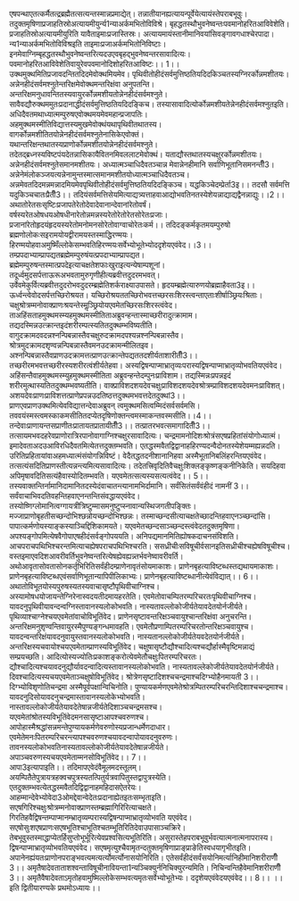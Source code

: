 

  
एषपन्थाएतत्कर्मैतत्द्रब्रह्मैतत्सत्यन्तस्मान्नप्रमाद्येत्। तन्नातीयानह्यत्यायन्पूर्वेयेत्यायंस्तेपराबभूवुः। तदुक्तमृषिणाप्रजाहतिस्रोअत्यायमीयुर्न्य1न्याअर्कमभितोविविश्रे। बृहद्धतस्थौभुवनेष्वन्तःपवमानोहरितआविवेशेति। प्रजाहतिस्रोअत्यायमीयुरिति यावैताइमाःप्रजास्तिस्रः। अत्यायमायंस्तानीमानिवयांसिवङ्गावगधाश्चेरपादा। न्य1न्याअर्कमभितोविविश्रइति ताइमाःप्रजाअर्कमभितोनिविष्टाः। इनमेवाग्निम्बृहद्धतस्थौभुवनेष्वन्तरित्यदउएवबृहद्भुवनेष्वन्तरसावादित्यः। पवमानोहरितआविवेशेतिवायुरेवपवमानोदिशोहरितआविष्टः।। 1।।  
उक्थमुक्थमितिप्रजावदन्तितदिदमेवोक्थमियमेव। पृथिवीतोहीदंसर्वमुत्तिष्ठतियदिदकिञ्चतस्यग्निरर्कोन्नमशीतयः। अन्नेनहीदंसर्वमश्नुतेन्तरिक्षमेवोक्थमन्तरिक्षंवा अनुपतन्ति। अन्तरिक्षमनुधावन्तितस्यवायुरर्कोन्नमशीयतोन्नेनहीदंसर्वमश्नुते। सावैवद्यौरुक्थममुतःप्रदानाद्धीदंसर्वमुत्तिष्ठतियदिदङ्किच। तस्यासावादित्योर्कोन्नमशीयतेन्नेनहीदंसर्वमश्नुतइति। अधिदैवतमथाध्यात्मम्पुरुषएवोक्थमयमेवमहान्प्रजापतिः। अहमुक्थमस्मीतिविद्यात्तस्यमुखमेवोक्थंयथापृथिवीतथातस्य। वागर्कोन्नमशीतितयोन्नेनहीदंसर्वमश्नुतेनासिकेएवोक्तं। यथान्तरिक्षन्तथातस्यप्राणोर्कोन्नमशीतयोन्नेनहीदंसर्वमश्नुते। तदेतद्ब्रध्नस्यविष्टपंयदेतन्नासिकायैवितनमिवललाटमेवोक्थं। यताद्यौस्तथातस्यचक्षुरर्कोन्नमशीतयः। अन्नेनहीदंसर्वमश्नुतेसमानमशीतयः। अध्यात्मञ्चाधिदैवतञ्चान्न मेवान्नेनहीमानि सर्वाणिभूतानिसमनन्तीँ3। अन्नेनेमंलोकञ्जयत्यन्नेनामुन्तस्मात्समानमशीतयोध्यात्मञ्चाधिदैवतञ्च। अन्नमेवतदिदमन्नमन्नादमियमेवपृथिवीतोहीदंसर्वमुत्तिष्ठतियदिदङ्किञ्च। यद्धकिञ्चेदम्प्रेर्ता3इ।। तदसौ सर्वमत्ति यदुकिञ्चचातःप्रैतीँ3।। तदियंसर्वमत्तिसेयमित्याद्यत्र्यत्ताहवाआद्योभवतिनतस्येशेयन्नाद्याद्यद्वैनन्नाद्युः।।2।।  
अथातोरेतसःसृष्टिःप्रजापतेरेतोदेवादेवानान्देवानांरेतोवर्षं। वर्षस्यरेतओषधयओषधीनारेतोन्नमन्नस्यरेतोरेतोरेतसोरेतःप्रजाः। प्रजानांरेतोहृदयंहृदयस्यरेतोमनोमनसोरेतोवाग्वाचोरेतःकर्म।। तदिदङ्कर्मकृतमयम्पुरुषो ब्रह्मणोलोकःसइरामयोयद्वीरामयस्तस्माद्धिरण्मयः। हिरण्मयोहवाअमुष्मिँल्लोकेसम्भवतिहिरण्मयःसर्वेभ्योभूतेभ्योददृशेयएवंवेद।।3।।  
तम्प्रपदाभ्याम्प्रापद्यतब्रह्मेमम्पुरुषंयत्प्रपदाभ्याम्प्रापद्यत। ब्रह्मेमम्पुरुषन्तस्मात्प्रपदेइत्याचक्षतेशफाःखुराइत्यन्येषाम्पशूनां। तदूर्ध्वमुदसर्पत्ताऊरूअभवतामुरुगृणीहीत्यब्रवीत्तदुदरमभवत्। उर्वेवमेकुर्वित्यब्रवीत्तदुदरोभवदुदरम्ब्रह्मेतिशर्कराक्ष्याउपासते। हृदयम्ब्रह्मेत्यारुणयोब्रह्माहैवता3इ।। ऊर्ध्वन्त्वेवोदसर्पत्तच्छिरोश्रयत। यच्छिरोश्रयततच्छिरोभवत्तच्छरसःशिरस्त्वन्ताएताःशीर्षाञ्छ्रियःश्रिताः। चक्षुश्रोत्रम्मनोवाक्प्राणःश्रयन्तेस्मॢञ्छ्रियोयएवमेतच्छिरसःशिरस्त्वंवेद। ताअहिंसताहमुक्थमस्म्यहमुक्थमस्मीतिताअब्रुवन्हन्तास्माच्छरीरादुत्क्रामाम। तद्यदस्मिन्नउत्क्रान्तइदंशरीरम्पत्स्यतितदुक्थम्भविष्यतीति। वागुदक्रामदवदन्नश्नन्पिबन्नास्तैवचक्षुरुदक्रामदपश्यन्नश्नन्पिबन्नास्तैव। श्रोत्रमुदक्रामदशृण्वन्नन्पिबन्नास्तैवमनउदक्रामन्मीलितइव। अश्नन्पिबन्नास्तैवप्राणउदक्रामत्तत्प्राणउत्क्रान्तेपद्यततदशीर्यताशारीतीँ3।। तच्छरीरमभवत्तच्छरीरस्यशरीरत्वंशीर्यतेहवा। अस्यद्विषन्पाप्माभ्रातृव्यःपरास्यद्विषन्पाप्माभ्रातृव्योभवतियएवंवेद। अहिंसन्तैवाहमुक्थमस्म्युहमुक्थमस्मीतिता अब्रुवन्हन्तेदम्पुनःप्राविशाम। तद्यस्मिन्नःप्रपन्नइदं शरीरमुत्थास्यतितदुक्थम्भवष्यतीति। वाक्प्राविशदशयदेवचक्षुःप्राविशदशयदेवश्रोत्रम्प्राविशदशयदेवमनःप्राविशत्। अशयदेवःप्राणःप्राविशत्तत्प्राणेप्रपन्नउदतिष्ठत्तदुक्थमभवत्तदेतदुक्थां3।। प्राणएवप्राणउक्थमित्येवविद्यात्तन्देवाअब्रुवन् त्वमुक्थमसित्वम्मिदंसर्वसर्वमसि। तववयंस्मस्त्वमस्काकमसीतितदप्येतदृषिणोक्तन्त्वमस्माकन्तवस्मसीति।।4।।  
तन्देवाःप्राणायन्तसप्राणीतःप्रातायतप्रातायीतीँ3।। तत्प्रातरभवत्समागादितीँ3।। तत्सायमभवदहरेवप्राणोरात्रिरपानोवागाग्निश्चक्षुरसावादित्यः। चन्द्रमामनोदिशःश्रोत्रंसएषप्रहितांसंयोगोध्यात्मं। इमादेवताअदउआविरधिदैवतमित्येतत्तदुक्तम्भवति। एतद्धस्मवैतद्विद्वानाहहिरण्यदन्वैदोनतस्येशेयम्मह्यन्नदति। उरितिप्रहितायांवाअहमध्यात्मंसंयोगन्निविष्टं। वेदैतद्धतदनीशानानिहवा अस्मैभूतानिबलिंहरन्तियएवंवेद। तत्सत्यंसदितिप्राणस्तीत्यन्नन्त्यमित्यसावादित्यः। तदेतत्त्रिवृदितिवैचक्षुःशिक्लङ्कृष्णङ्कनीनिकेति। सयदिहवा अपिमृषावदितिसत्यंहैवास्योदितम्भवति। यएवमेतत्सत्यस्यसत्यत्वंवेद।। 5।।  
तस्यवाक्तन्तिर्नामानिदामानितदस्येदंवाचातन्त्यानामभिर्दामानि। सर्वंसितंसर्वंवंहीदं नामनीं 3।। सर्वंवाचाभिवदतिवहन्तिहवाएनन्तन्तिसंवद्धायएवंवेद। तस्योष्णिग्लोमानित्वग्गायत्रीत्रिष्टुम्मासमनुष्टुप्स्नावान्यस्थिजगतीपङ्क्तिः। मज्जाप्राणोबृहतीसच्छन्दोभिश्छन्नोयच्छन्दोभिश्छन्नः। तस्माच्छन्दसीत्याचक्षतेच्छादन्तिहवाएनञ्च्छन्दांसि। पापात्कर्मणोयस्याङ्कस्याञ्चिद्दिशिकामयते। यएवमेतच्छन्दसाञ्च्छन्दस्त्वंवेदतदुक्तमृषिणा। अपश्यङ्गोपमित्येषवैगोपाएषहीदंसर्वङ्गोपययति। अनिपद्यमानमितिह्योषकदाचनसंविशति। आचपराचपथिभिश्चरन्तमित्याचह्येषपराचपथिभिश्चरति। ससध्रीचीःसविषूचीर्वसानइतिसध्रीचीश्चह्येषविषूचीश्च। वस्तइमाएवदिशआवरीवर्तिभुवनेष्वन्तरित्येषह्येवह्यन्न्तर्भवनेष्वावरीवर्ति। अथोआवृतासोवतासोनकर्तृभिरितिसर्वंहीदम्प्राणेनावृतंसोयमाकाशः। प्राणेनबृहत्याविष्टब्धस्तद्यथायमाकाशः। प्राणेनबृहत्याविष्टब्धएवंसर्वाणिभूतान्यापिपीलिकाभ्यः। प्राणेनबृहत्याविष्टब्धानीत्येवंविद्यात्।। 6।।  
अथातोविभूतयोस्यपुरुषस्यतस्यवाचासृष्टौपृथिवीचाग्निश्च। अस्यामोषधयोजायन्तेग्निरेनास्वदयतीदमायहरतेति। एवमेतोवाचम्पितरम्परिचरतःपृथिवीचाग्निश्च। यावदनुपृथिवीयावन्दन्वग्निस्तावानस्यलोकोभवति। नास्यतावल्लोकोजीर्यतेयावदेतयोर्नजीर्यते। पृथिव्याश्चाग्नेश्चयएवमेतांवाचोविभूतिंवेद। प्राणेनसृष्टावन्तरिक्षञ्चवायुश्चान्तरिक्षंवा अनुचरन्ति। अन्तरिक्षमनुशृण्वन्तिवायुरस्मैपुण्यङ्गन्धमावहति। एवमेतौप्रणाम्पितरम्परिचरतोन्तरिक्षञ्चवायुश्च। यावदन्वन्तरिक्षंयावदनुवायुस्तवानस्यलोकोभवति। नास्यतानल्लोकोजीर्यतेयवदेतयोर्नजीर्यते। अन्तरिक्षस्यचवायोश्चयएवमेताम्प्राणस्यविभूतिंवेद। चक्षुषासृष्टौद्यौश्चादित्यश्चद्यौर्हास्मैवृष्टिमन्नाद्यं सम्प्रयच्छति। आदित्योस्यज्योतिःप्रकाशङ्करोत्येवमेतौचक्षुःपितरम्परिचरतः। द्यौश्चादित्यश्चयावदनुद्यौर्यावदन्वादित्यस्तावानस्यलोकोभवति। नास्यतावल्लेकोजीर्यतेयावदेतयोर्नजीर्यते। दिवश्चादित्यस्यचयएवमेताञ्चक्षुषोविभूतिंवेद। श्रोत्रेणसृष्टादिशश्चचन्द्रमाश्चदिग्भ्योहैनमायती 3।। दिग्भ्योविशृणोतिचन्द्रमा अस्मैपूर्वपक्षान्विचिनोति। पुण्यायकर्मणएवमेतेश्रोत्रम्पितरम्परिचरन्तिदिशाश्चचन्द्रमाश्च। यावदनुदिसोयावदनुचन्द्रमास्तावानस्यलोकेभ्योभवति। नास्तावल्लोकोजीर्यतेयावदेतेषान्नजीर्यतेदिशाञ्चचन्द्रमसश्च। यएवमेतांश्रोतस्यविभूतिंवेदमनसासृष्टाआपश्चवरुणश्च। आपोहास्मैश्रद्धांसन्नमन्तेपुण्यायकर्मणेवरुणोस्यप्रजान्धर्मेणदाधार। एवमेतेमनःपितरम्परिचरन्त्यापश्चवरुणश्चयावदन्वापोयावदनुवरुणः। तावनस्यलोकोभवतिनास्यतावल्लोकोजीर्यतेयावदेतेषान्नजीर्यते। अपाञ्चवरुणस्यचयएवमेताम्मनसोविभूतिंवेद।। 7।।  
आपा3इत्यापाइति।। तदिमापएवेदंवैमूलमदस्तूलम्। अयम्पितैतेपुत्रायत्रहक्वचपुत्रस्यतत्पितुर्यत्रवापितुस्तद्वापुत्रस्येति। एतदुक्तम्भवत्येतद्धस्मवैतदिद्विद्वानाहमहिदासऐतरेयः। आहम्मान्देवेभ्योवेदा3ओमद्देवान्वेदेतःप्रदानाह्येतइतःसम्भृताइति। सएषगिरिश्चक्षुःश्रोत्रम्मनोवाक्प्राणस्तम्ब्रह्मागिरिरित्याचक्षते। गिरतिहवैद्विषन्तम्पाप्मानम्भ्रातृव्यम्परास्यद्विषन्पाप्माभ्रातृव्योभवति यएवंवेद। सएषोसुःशएषप्राणःसएषभूतिश्चाभूतिश्चतम्भूतिरितिदेवाउपासाञ्चक्रिरे। तेबभूवुस्तस्माद्धाप्येतर्हिसुप्तोभूर्भूरित्येवप्रश्वसित्यभूतिरिति। असुरास्तेहपराबभूवुर्भवत्यात्मनात्मनापरास्य। द्विषन्पाप्माभ्रातृव्योभवतियएवंवेद। सएषमृत्युश्चैवामृतन्दतुक्तमृषिणाप्राङ्प्राङेतिस्वधयागृभीतइति। अपानेनह्यंयतःप्राणोनपराङ्भवत्यमत्यर्त्योमर्त्योनासयोनिरिति। एतेसर्वंहीदंसर्वंसयोनिमर्त्यानिहीमानिशरीराणीँ 3।। अमृतैषादेवताताशश्वन्ताविषूचीनावियन्ता1न्यञ्चिक्युर्ननिचिक्युरन्यमिति। निचिन्वन्तिहैवेमानिशरीराणीँ 3।। अमृतैवैषादेवताऽमृतोहवामुष्मिल्लोकेसम्भवत्यमृतःसर्वेभ्योभूतेभ्यः। ददृशेयएवंवेदयएवंवेद।। 8।। ।।इति द्वितीयारण्यके प्रथमोऽध्यायः।।  
